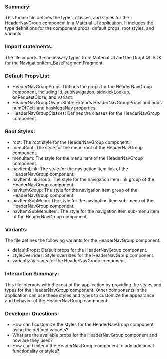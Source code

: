 ### Summary:
This theme file defines the types, classes, and styles for the HeaderNavGroup component in a Material UI application. It includes the type definitions for the component props, default props, root styles, and variants.

### Import statements:
The file imports the necessary types from Material UI and the GraphQL SDK for the NavigationItem_BaseFragmentFragment.

### Default Props List:
- HeaderNavGroupProps: Defines the props for the HeaderNavGroup component, including id, subNavigation, sidekickLookup, onRequestClose, and variant.
- HeaderNavGroupOwnerState: Extends HeaderNavGroupProps and adds numOfCols and hasMegaNav properties.
- HeaderNavGroupClasses: Defines the classes for the HeaderNavGroup component.

### Root Styles:
- root: The root style for the HeaderNavGroup component.
- menuRoot: The style for the menu root of the HeaderNavGroup component.
- menuItem: The style for the menu item of the HeaderNavGroup component.
- navItemLink: The style for the navigation item link of the HeaderNavGroup component.
- navItemLinkGroup: The style for the navigation item link group of the HeaderNavGroup component.
- navItemGroup: The style for the navigation item group of the HeaderNavGroup component.
- navItemSubMenu: The style for the navigation item sub-menu of the HeaderNavGroup component.
- navItemSubMenuItem: The style for the navigation item sub-menu item of the HeaderNavGroup component.

### Variants:
The file defines the following variants for the HeaderNavGroup component:
- defaultProps: Default props for the HeaderNavGroup component.
- styleOverrides: Style overrides for the HeaderNavGroup component.
- variants: Variants for the HeaderNavGroup component.

### Interaction Summary:
This file interacts with the rest of the application by providing the styles and types for the HeaderNavGroup component. Other components in the application can use these styles and types to customize the appearance and behavior of the HeaderNavGroup component.

### Developer Questions:
- How can I customize the styles for the HeaderNavGroup component using the defined variants?
- What are the available props for the HeaderNavGroup component and how are they used?
- How can I extend the HeaderNavGroup component to add additional functionality or styles?